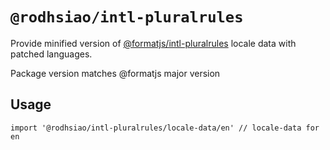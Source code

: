 # `@rodhsiao/intl-pluralrules`

Provide minified version of [@formatjs/intl-pluralrules](https://formatjs.io/docs/polyfills/intl-pluralrules/) locale data with patched languages.

Package version matches @formatjs major version

## Usage

```
import '@rodhsiao/intl-pluralrules/locale-data/en' // locale-data for en
```
